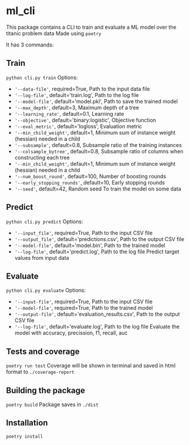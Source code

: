 # ml_cli
This package contains a CLI to train and evaluate a ML model over the titanic problem data
Made using `poetry`

It has 3 commands:

## Train
`python cli.py train`
Options:
- `'--data-file'`, required=True, Path to the input data file
- `'--log-file'`, default='train.log', Path to the log file
- `'--model-file'`, default='model.pkl', Path to save the trained model
- `'--max_depth'`, default=3, Maximum depth of a tree
- `'--learning_rate'`, default=0.1, Learning rate
- `'--objective'`, default='binary:logistic', Objective function
- `'--eval_metric'`, default='logloss', Evaluation metric
- `'--min_child_weight'`, default=1, Minimum sum of instance weight (hessian) needed in a child
- `'--subsample'`, default=0.8, Subsample ratio of the training instances
- `'--colsample_bytree'`, default=0.8, Subsample ratio of columns when constructing each tree
- `'--min_child_weight'`, default=1, Minimum sum of instance weight (hessian) needed in a child
- `'--num_boost_round'`, default=100, Number of boosting rounds
- `'--early_stopping_rounds'`, default=10, Early stopping rounds
- `'--seed'`, default=42, Random seed
To train the model on some data

## Predict
`python cli.py predict`
Options:
- `'--input_file'`, required=True, Path to the input CSV file
- `'--output_file'`, default='predictions.csv', Path to the output CSV file
- `'--model-file'`, default='model.bin', Path to the trained model
- `'--log-file'`, default='predict.log', Path to the log file
Predict target values from input data

## Evaluate
`python cli.py evaluate`
Options:
- `'--input-file'`, required=True, Path to the input CSV file
- `'--model-file'`, required=True, Path to the trained model
- `'--output-file'`, default='evaluation_results.csv', Path to the output CSV file
- `'--log-file'`, default='evaluate.log', Path to the log file
Evaluate the model with accuracy, precission, f1, recall, auc

## Tests and coverage
`poetry run test`
Coverage will be shown in terminal and saved in html format to `./coverage-report`

## Building the package
`poetry build`
Package saves in `./dist`

## Installation
`poetry install`